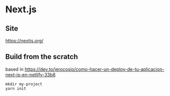 # Next.js

## Site

https://nextjs.org/

## Build from the scratch

based in https://dev.to/jerocosio/como-hacer-un-deploy-de-tu-aplicacion-next-js-en-netlify-33b6

```
mkdir my-project
yarn init


